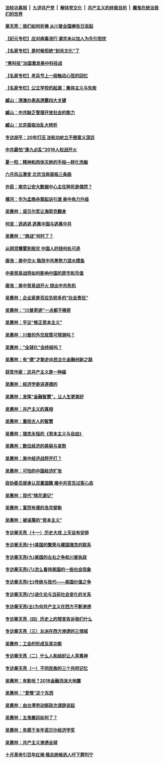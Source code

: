 ####  [法轮功真相](../../../../basic/blob/master/README.md?t=07050502) &nbsp;|&nbsp; [九评共产党](../../../../9ping.md/blob/master/README.md?t=07050502) &nbsp;|&nbsp; [解体党文化](../../../../jtdwh.md/blob/master/README.md?t=07050502)  &nbsp;|&nbsp; [共产主义的终极目的](../../../../gczydzjmd.md/blob/master/README.md?t=07050502) &nbsp;|&nbsp; [魔鬼在统治我们的世界](../../../../mgztzwmdsj.md/blob/master/README.md?t=07050502) 

#### [章天亮：我们如何祈祷 从川普全国祷告日说起](../pages/nsc423/n11944627.md?t=07050502) 

#### [【纪元专栏】应对病毒流行 渥京未以加人为先引担忧](../pages/nsc423/n11875714.md?t=07050502) 

#### [【名家专栏】是时候拒绝“封杀文化”了](../pages/nsc423/n11814093.md?t=07050502) 

#### [“黑科技”治国激发美中科技战](../pages/nsc423/n11638056.md?t=07050502) 

#### [【名家专栏】老兵节上一段触动心弦的回忆](../pages/nsc423/n11646016.md?t=07050502) 

#### [【名家专栏】公立学校的起源：集体主义与失败](../pages/nsc423/n11601833.md?t=07050502) 

#### [臧山：港澳办表态透露四大关键](../pages/nsc423/n11421628.md?t=07050502) 

#### [臧山：中共缺乏管理开放社会的能力](../pages/nsc423/n11407457.md?t=07050502) 

#### [臧山：北京面临治乱大转折](../pages/nsc423/n11406895.md?t=07050502) 

#### [专访胡平：20年打压 法轮功屹立不倒意义深远](../pages/nsc423/n11398800.md?t=07050502) 

#### [中共最怕“逢九必乱”2019人权战开火](../pages/nsc423/n11385248.md?t=07050502) 

#### [夏一阳：精神和肉体灭绝的手段—转化洗脑](../pages/nsc423/n11368250.md?t=07050502) 

#### [六月风云激变 北京当局面临三条路](../pages/nsc423/n11313668.md?t=07050502) 

#### [许茹：南京公安大数据中心主任猝死是偶然？](../pages/nsc423/n11064744.md?t=07050502) 

#### [横河：华为孟晚舟案起诉引渡 美中角力升级](../pages/nsc423/n11027230.md?t=07050502) 

#### [吴惠林：诺贝尔奖让海耶克翻身](../pages/nsc423/n10890049.md?t=07050502) 

#### [何坚：逃逃逃 逃离中国与逃离中共](../pages/nsc423/n10592891.md?t=07050502) 

#### [吴惠林：“商战”何时了？](../pages/nsc423/n10573558.md?t=07050502) 

#### [从网贷爆雷到股灾 中国人的钱何处可逃](../pages/nsc423/n10572800.md?t=07050502) 

#### [唐浩：美中交火 隐现中共黑势力混水摸鱼](../pages/nsc423/n10544040.md?t=07050502) 

#### [中美贸易战将如何影响中国的房市和币值](../pages/nsc423/n10543697.md?t=07050502) 

#### [唐浩：美中贸易战开火 烧出中共危机](../pages/nsc423/n10540126.md?t=07050502) 

#### [吴惠林：企业家是否应负较多的“社会责任”](../pages/nsc423/n10535022.md?t=07050502) 

#### [吴惠林：“川普奇迹”一点都不稀奇](../pages/nsc423/n10512808.md?t=07050502) 

#### [吴惠林：平议“修正资本主义”](../pages/nsc423/n10495724.md?t=07050502) 

#### [吴惠林：川普的外交政策可预测吗？](../pages/nsc423/n10462387.md?t=07050502) 

#### [吴惠林：“全球化”会终结吗？](../pages/nsc423/n10452838.md?t=07050502) 

#### [吴惠林：有“德”才能走向民主化金融创新之路](../pages/nsc423/n10432292.md?t=07050502) 

#### [获奖作家：这共产主义是一种癌](../pages/nsc423/n10431541.md?t=07050502) 

#### [吴惠林：经济学是讲道德的](../pages/nsc423/n10398014.md?t=07050502) 

#### [吴惠林：发挥“金融智慧”，让人生更美好](../pages/nsc423/n10375019.md?t=07050502) 

#### [吴惠林：共产主义的真相](../pages/nsc423/n10351394.md?t=07050502) 

#### [吴惠林：重拾古人的智慧](../pages/nsc423/n10337691.md?t=07050502) 

#### [吴惠林：理念永恒的《资本主义与自由》](../pages/nsc423/n10316274.md?t=07050502) 

#### [吴惠林：数位经济的美丽与哀愁](../pages/nsc423/n10292946.md?t=07050502) 

#### [吴惠林：美中经济战将开打？](../pages/nsc423/n10258825.md?t=07050502) 

#### [吴惠林：可怕的中国经济扩张](../pages/nsc423/n10219147.md?t=07050502) 

#### [政协委员提承认双重国籍 揭中共官员过客心态](../pages/nsc423/n10208809.md?t=07050502) 

#### [吴惠林：现代“桃花源记”](../pages/nsc423/n10185234.md?t=07050502) 

#### [吴惠林：富而有德的洛克斐勒](../pages/nsc423/n10142264.md?t=07050502) 

#### [吴惠林：被诬蔑的“资本主义”](../pages/nsc423/n10124816.md?t=07050502) 

#### [专访章天亮（十一）历史大戏 上天自有安排](../pages/nsc423/n10094905.md?t=07050502) 

#### [专访章天亮(十)美国的繁荣与建国理念的联系](../pages/nsc423/n10094899.md?t=07050502) 

#### [专访章天亮(九)美国的左右之争和川普执政](../pages/nsc423/n10094889.md?t=07050502) 

#### [专访章天亮(八)怎么看待美国的一些社会现象](../pages/nsc423/n10094857.md?t=07050502) 

#### [专访章天亮(七)传统与现代——美国价值之争](../pages/nsc423/n10093140.md?t=07050502) 

#### [专访章天亮(六)进化论与当前社会变化的关系](../pages/nsc423/n10092036.md?t=07050502) 

#### [专访章天亮(五)为何共产主义在西方不断渗透](../pages/nsc423/n10083620.md?t=07050502) 

#### [专访章天亮（四）历史上的预言告诉我们什么](../pages/nsc423/n10083606.md?t=07050502) 

#### [专访章天亮（三）左派在西方渗透的三领域](../pages/nsc423/n10081115.md?t=07050502) 

#### [吴惠林：工会的形成及其功能](../pages/nsc423/n10080633.md?t=07050502) 

#### [专访章天亮（二）什么人和组织让人背离神](../pages/nsc423/n10076637.md?t=07050502) 

#### [专访章天亮（一）不同民族的三个共同记忆](../pages/nsc423/n10074188.md?t=07050502) 

#### [吴惠林：有影呒？2018金融泡沫大地震](../pages/nsc423/n10040534.md?t=07050502) 

#### [吴惠林：“爱情”这个东西](../pages/nsc423/n10019423.md?t=07050502) 

#### [吴惠林：由台湾劳动部政次请辞说起](../pages/nsc423/n9979679.md?t=07050502) 

#### [吴惠林：五鬼搬运如何了？](../pages/nsc423/n9925338.md?t=07050502) 

#### [吴惠林：有感于本年诺贝尔经济学奖](../pages/nsc423/n9871883.md?t=07050502) 

#### [吴惠林：共产主义渗透全球](../pages/nsc423/n9812748.md?t=07050502) 

#### [十月革命引百年红祸 俄总统候选人吁下葬列宁](../pages/nsc423/n9810182.md?t=07050502) 

